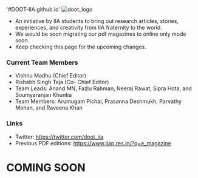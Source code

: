 '#DOOT-IIA.github.io'
![doot_logo](https://user-images.githubusercontent.com/114899566/193510698-f4f59b37-f833-4584-a423-3a92b555799f.png)
- An initiative by IIA students to bring out research articles, stories, experiences, and creativity from IIA fraternity to the world.
- We would be soon migrating our pdf magazines to online only mode soon.
- Keep checking this page for the upcoming changes.
### <it> Current Team Members </it>
- Vishnu Madhu (Chief Editor)
- Rishabh Singh Teja (Co- Chief Editor)
- Team Leads: Anand MN, Fazlu Rahman, Neeraj Rawat, Sipra Hota, and Soumyaranjan Khuntia
- Team Members: Arumugam Pichai, Prasanna Deshmukh, Parvathy Mohan, and Raveena Khan

### Links
- Twitter: https://twitter.com/doot_iia
- Previous PDF editions: https://www.iiap.res.in/?q=e_magazine

# COMING SOON
